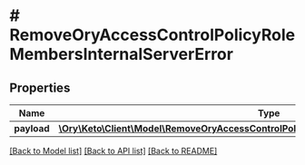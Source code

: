 # # RemoveOryAccessControlPolicyRoleMembersInternalServerError

## Properties

Name | Type | Description | Notes
------------ | ------------- | ------------- | -------------
**payload** | [**\Ory\Keto\Client\Model\RemoveOryAccessControlPolicyRoleMembersInternalServerErrorBody**](RemoveOryAccessControlPolicyRoleMembersInternalServerErrorBody.md) |  | [optional] 

[[Back to Model list]](../../README.md#documentation-for-models) [[Back to API list]](../../README.md#documentation-for-api-endpoints) [[Back to README]](../../README.md)


